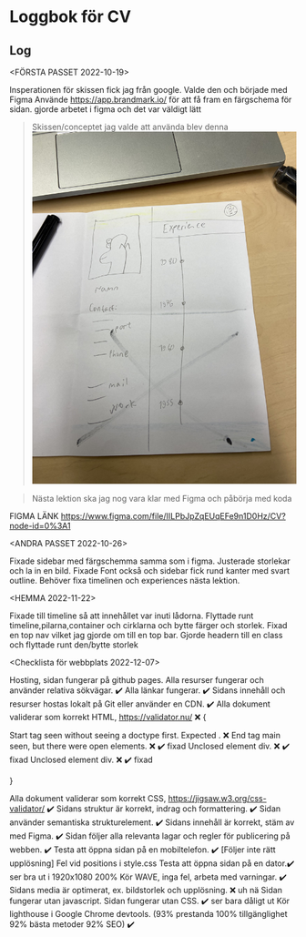 # Loggbok för CV

## Log

<FÖRSTA PASSET 2022-10-19>

Insperationen för skissen fick jag från google.
Valde den och började med Figma
Använde https://app.brandmark.io/ för att få fram en färgschema för sidan.
gjorde arbetet i figma och det var väldigt lätt


> Skissen/conceptet jag valde att använda blev denna
![Github Logo](/skisser/skiss1.jpg)


> Nästa lektion ska jag nog vara klar med Figma och påbörja med koda




FIGMA LÄNK https://www.figma.com/file/IILPbJpZqEUqEFe9n1D0Hz/CV?node-id=0%3A1 

<ANDRA PASSET 2022-10-26>

Fixade sidebar med färgschemma samma som i figma. Justerade storlekar och la in en bild.
Fixade Font också och sidebar fick rund kanter med svart outline.
Behöver fixa timelinen och experiences nästa lektion.

<HEMMA 2022-11-22>

Fixade till timeline så att innehållet var inuti lådorna. Flyttade runt timeline,pilarna,container och cirklarna och bytte färger och storlek. Fixad en top nav vilket jag gjorde om till en top bar. Gjorde headern till en class och flyttade runt den/bytte storlek


<Checklista för webbplats 2022-12-07>

Hosting, sidan fungerar på github pages.
 Alla resurser fungerar och använder relativa sökvägar. ✔️
 Alla länkar fungerar. ✔️
 Sidans innehåll och resurser hostas lokalt på Git eller använder en CDN. ✔️
 Alla dokument validerar som korrekt HTML, https://validator.nu/  ❌ {
 
 Start tag seen without seeing a doctype first. Expected <!DOCTYPE html>. ❌ 
 End tag main seen, but there were open elements. ❌ ✔️ fixad
  Unclosed element div. ❌ ✔️ fixad
  Unclosed element div. ❌ ✔️ fixad
 
 }
 
 Alla dokument validerar som korrekt CSS, https://jigsaw.w3.org/css-validator/ ✔️
 Sidans struktur är korrekt, indrag och formattering. ✔️
 Sidan använder semantiska strukturelement. ✔️
 Sidans innehåll är korrekt, stäm av med Figma. ✔️
 Sidan följer alla relevanta lagar och regler för publicering på webben. ✔️
 Testa att öppna sidan på en mobiltelefon. ✔️  [Följer inte rätt upplösning] Fel vid positions i style.css
 Testa att öppna sidan på en dator.✔️ ser bra ut i 1920x1080 200%
 Kör WAVE, inga fel, arbeta med varningar. ✔️
 Sidans media är optimerat, ex. bildstorlek och upplösning. ❌ uh nä
 Sidan fungerar utan javascript.
 Sidan fungerar utan CSS. ✔️ ser bara dåligt ut
 Kör lighthouse i Google Chrome devtools. (93% prestanda 100% tillgänglighet 92% bästa metoder 92% SEO) ✔️
